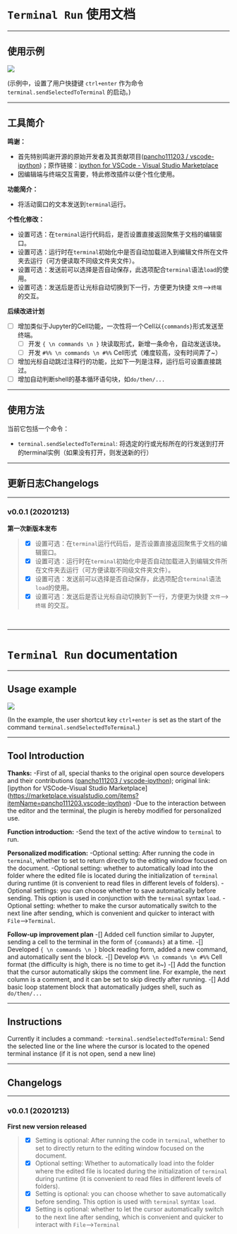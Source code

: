 # `Terminal Run` 使用文档

---
## 使用示例

![](https://img-blog.csdnimg.cn/20200327210021294.gif)

(示例中，设置了用户快捷键 `ctrl+enter` 作为命令 `terminal.sendSelectedToTerminal` 的启动。)  

---
## 工具简介
**鸣谢：**
- 首先特别鸣谢开源的原始开发者及其贡献项目([pancho111203 / vscode-ipython](https://github.com/pancho111203/vscode-ipython))；原作链接：[ipython for VSCode - Visual Studio Marketplace](https://marketplace.visualstudio.com/items?itemName=pancho111203.vscode-ipython)
- 因编辑端与终端交互需要，特此修改插件以便个性化使用。

**功能简介：**
- 将活动窗口的文本发送到`terminal`运行。

**个性化修改：**
- 设置可选：在`terminal`运行代码后，是否设置直接返回聚焦于文档的编辑窗口。
- 设置可选：运行时在`terminal`初始化中是否自动加载进入到编辑文件所在文件夹去运行（可方便读取不同级文件夹文件）。
- 设置可选：发送前可以选择是否自动保存，此选项配合`terminal`语法`load`的使用。
- 设置可选：发送后是否让光标自动切换到下一行，方便更为快捷 `文件`-->`终端` 的交互。

**后续改进计划**
- [ ] 增加类似于Jupyter的Cell功能，一次性将一个Cell以`{commands}`形式发送至终端。
  - [ ] 开发 `{ \n commands \n }` 块读取形式，新增一条命令，自动发送该块。
  - [ ] 开发 `#%% \n commands \n #%%` Cell形式（难度较高，没有时间弄了~）
- [ ] 增加光标自动跳过注释行的功能，比如下一列是注释，运行后可设置直接跳过。
- [ ] 增加自动判断shell的基本循环语句块，如`do/then/...`

---

## 使用方法

当前它包括一个命令：
- `terminal.sendSelectedToTerminal`: 将选定的行或光标所在的行发送到打开的terminal实例（如果没有打开，则发送新的行）


---

## 更新日志Changelogs

---

### v0.0.1 (20201213)

**第一次新版本发布**
> - [x] 设置可选：在`terminal`运行代码后，是否设置直接返回聚焦于文档的编辑窗口。
> - [x] 设置可选：运行时在`terminal`初始化中是否自动加载进入到编辑文件所在文件夹去运行（可方便读取不同级文件夹文件）。
> - [x] 设置可选：发送前可以选择是否自动保存，此选项配合`terminal`语法`load`的使用。
> - [x] 设置可选：发送后是否让光标自动切换到下一行，方便更为快捷 `文件`-->`终端` 的交互。


<br>

---

# `Terminal Run` documentation

---
## Usage example

![](https://img-blog.csdnimg.cn/20200327210021294.gif)

(In the example, the user shortcut key `ctrl+enter` is set as the start of the command `terminal.sendSelectedToTerminal`.)

---
## Tool Introduction
**Thanks:**
-First of all, special thanks to the original open source developers and their contributions ([pancho111203 / vscode-ipython](https://github.com/pancho111203/vscode-ipython)); original link: [ipython for VSCode-Visual Studio Marketplace] (https://marketplace.visualstudio.com/items?itemName=pancho111203.vscode-ipython)
-Due to the interaction between the editor and the terminal, the plugin is hereby modified for personalized use.

**Function introduction:**
-Send the text of the active window to `terminal` to run.

**Personalized modification:**
-Optional setting: After running the code in `terminal`, whether to set to return directly to the editing window focused on the document.
-Optional setting: whether to automatically load into the folder where the edited file is located during the initialization of `terminal` during runtime (it is convenient to read files in different levels of folders).
-Optional settings: you can choose whether to save automatically before sending. This option is used in conjunction with the `terminal` syntax `load`.
-Optional setting: whether to make the cursor automatically switch to the next line after sending, which is convenient and quicker to interact with `File`-->`Terminal`.

**Follow-up improvement plan**
-[] Added cell function similar to Jupyter, sending a cell to the terminal in the form of `{commands}` at a time.
  -[] Developed `{ \n commands \n }` block reading form, added a new command, and automatically sent the block.
  -[] Develop `#%% \n commands \n #%%` Cell format (the difficulty is high, there is no time to get it~)
-[] Add the function that the cursor automatically skips the comment line. For example, the next column is a comment, and it can be set to skip directly after running.
-[] Add basic loop statement block that automatically judges shell, such as `do/then/...`

---

## Instructions

Currently it includes a command:
-`terminal.sendSelectedToTerminal`: Send the selected line or the line where the cursor is located to the opened terminal instance (if it is not open, send a new line)


---

## Changelogs

---

### v0.0.1 (20201213)

**First new version released**
>-[x] Setting is optional: After running the code in `terminal`, whether to set to directly return to the editing window focused on the document.
>-[x] Optional setting: Whether to automatically load into the folder where the edited file is located during the initialization of `terminal` during runtime (it is convenient to read files in different levels of folders).
>-[x] Setting is optional: you can choose whether to save automatically before sending. This option is used with `terminal` syntax `load`.
>-[x] Setting is optional: whether to let the cursor automatically switch to the next line after sending, which is convenient and quicker to interact with `File`-->`Terminal`